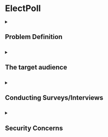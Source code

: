 # ElectPoll

<details>
  <summary>
    <h2>Problem Definition<h2/>
  </summary>
  
  <p>
Despite the potential benefits of electronic voting, the adoption of e-voting in many countries (especially Nigeria) has been slow due to a lack of infrastructure and a slow adaptation of technology. The traditional paper ballot system is prone to errors and fraud and causes long lines and delays on election day. The stress of the paper ballot system needs to be addressed with an efficient and secure solution.

ElectPoll aims to provide a secure, reliable, and user-friendly online platform for conducting polls and elections, overcoming the limitations of the paper-based system and promoting the broader adoption of e-voting in these countries, thus increasing the accuracy and transparency of the electoral process.
  <p/>
</details>

<details>
  <summary>
    <h2>The target audience<h2/>
  </summary>
  
  <p>
On a large scale, ElectPoll has the potential to serve a wide range of target audiences. One key audience is government officials and political parties, who require a more efficient and transparent voting system.

But for a start, the critical target audience is the student population, particularly in universities. With the growing need for student representation and participation in university decision-making, e-voting presents a valuable solution for student government elections and other campus-wide polls. Implementing ElectPoll in universities would increase voter turnout and engagement and provide a more accurate and fair representation of student opinions and preferences.

Additionally, ElectPoll can be helpful for organisations, trade unions, and other groups that need to conduct internal elections or polls. ElectPoll can provide a secure and efficient platform for these organisations to conduct their voting process.

All in all, ElectPoll has the potential to serve a wide range of target audiences, from government officials and political parties to students and organisations, all of whom require a secure and reliable voting system.
  <p/>
</details>

<details>
  <summary>
    <h2>Conducting Surveys/Interviews<h2/>
  </summary>
  
  <p>
We conducted two rounds of surveys/interviews, one to hear thoughts and opinions on the topic of electronic voting, another to access or solution's impact during production. We used info from the first survey to draw up our empathy maps, jot down concerns and cultural factors that may affect our solution.
  <p/>
</details>

<details>
  <summary>
    <h2>Security Concerns<h2/>
  </summary>
  
  <p>
In the setting up of Electpoll, several security concerns weere considered to ensure that the system is reliable and secure. Some of these security concerns are:
  <p/>
    
  <ol>
    <li>Voter verification
    <li>Voter privacy
    <li>Cybersecurity
    <li>Tampering
    <li>Voter education
    <li>Transparency settings
    <li>Accessibility (Inclusivity)
    <li>Legal and regulatory framework
  <ol/>
</details>
